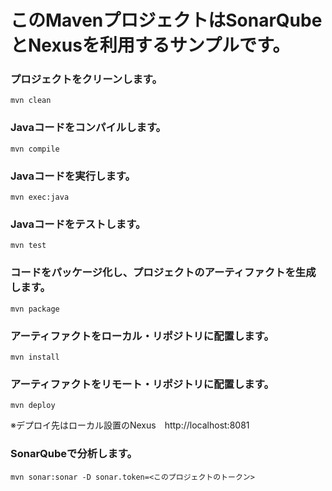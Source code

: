 # このMavenプロジェクトはSonarQubeとNexusを利用するサンプルです。

### プロジェクトをクリーンします。
```
mvn clean
```

### Javaコードをコンパイルします。
```
mvn compile
```

### Javaコードを実行します。
```
mvn exec:java
```

### Javaコードをテストします。
```
mvn test
```

### コードをパッケージ化し、プロジェクトのアーティファクトを生成します。
```
mvn package
```

### アーティファクトをローカル・リポジトリに配置します。
```
mvn install
```

### アーティファクトをリモート・リポジトリに配置します。
```
mvn deploy
```
※デプロイ先はローカル設置のNexus　http://localhost:8081

### SonarQubeで分析します。
```
mvn sonar:sonar -D sonar.token=<このプロジェクトのトークン>
```
